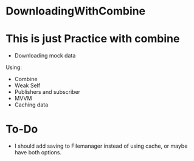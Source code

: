 # DownloadingWithCombine

# This is just Practice with combine

- Downloading mock data

Using: 
- Combine
- Weak Self
- Publishers and subscriber
- MVVM
- Caching data


# To-Do
- I should add saving to Filemanager instead of using cache, or maybe have both options.
